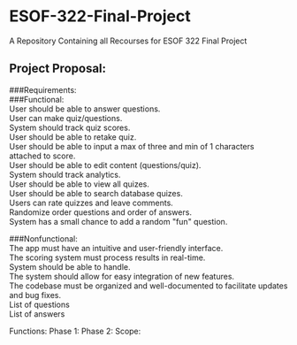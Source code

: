 # ESOF-322-Final-Project
A Repository Containing all Recourses for ESOF 322 Final Project


## Project Proposal:

###Requirements: <br>
 ###Functional: <br>
 User should be able to answer questions.<br>
 User can make quiz/questions.<br>
 System should track quiz scores.<br>
 User should be able to retake quiz.<br>
 User should be able to input a max of three and min of 1 characters attached to score.<br>
 User should be able to edit content (questions/quiz).<br>
 System should track analytics.<br>
 User should be able to view all quizes.<br>
 User should be able to search database quizes.<br>
 Users can rate quizzes and leave comments.<br>
 Randomize order questions and order of answers.<br>
 System has a small chance to add a random "fun" question.<br>
 
 ###Nonfunctional:<br>
 The app must have an intuitive and user-friendly interface.<br>
 The scoring system must process results in real-time.<br>
 System should be able to handle.<br>
 The system should allow for easy integration of new features.<br>
 The codebase must be organized and well-documented to facilitate updates and bug fixes.<br>
 List of questions<br>
 List of answers<br>
 
Functions:
Phase 1:
Phase 2:
Scope:
